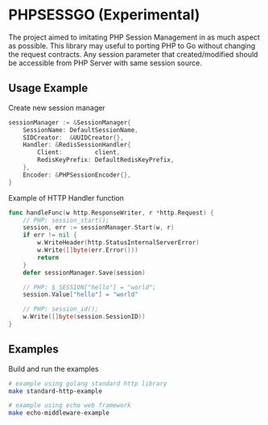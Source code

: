 # PHPSESSGO (Experimental)

The project aimed to imitating PHP Session Management in as much aspect as possible. This library may useful to porting PHP to Go without changing the request contracts. Any session parameter that created/modified should be accessible from PHP Server with same session source.

## Usage Example

Create new session manager
```go
sessionManager := &SessionManager{
	SessionName: DefaultSessionName,
	SIDCreator:  &UUIDCreator{},
	Handler: &RedisSessionHandler{
		Client:         client,
		RedisKeyPrefix: DefaultRedisKeyPrefix,
	},
	Encoder: &PHPSessionEncoder{},
}
```

Example of HTTP Handler function
```go
func handleFunc(w http.ResponseWriter, r *http.Request) {
	// PHP: session_start();
	session, err := sessionManager.Start(w, r)
	if err != nil {
		w.WriteHeader(http.StatusInternalServerError)
		w.Write([]byte(err.Error()))
		return
	}
	defer sessionManager.Save(session)

	// PHP: $_SESSION["hello"] = "world";
	session.Value["hello"] = "world"

	// PHP: session_id();
	w.Write([]byte(session.SessionID))
}
```

## Examples

Build and run the examples
```bash
# example using golang standard http library
make standard-http-example 

# example using echo web framework
make echo-middleware-example
```